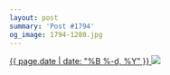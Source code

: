 ```yaml
---
layout: post
summary: 'Post #1794'
og_image: 1794-1280.jpg
---
```


<p>
 <time>
  <a href="/1794">
   {{ page.date | date: "%B %-d, %Y" }}
  </a>
 </time>
 <a href="/1794">
  <img data-taken="7/25/2023" sizes="(min-width: 700px) 50vw, calc(100vw - 2rem)" src="{{ site.assets_url }}/1794-640.jpg" srcset="{{ site.assets_url }}/1794-320.jpg 320w, {{ site.assets_url }}/1794-640.jpg 640w, {{ site.assets_url }}/1794-960.jpg 960w, {{ site.assets_url }}/1794-1280.jpg 1280w"/>
 </a>
</p>
